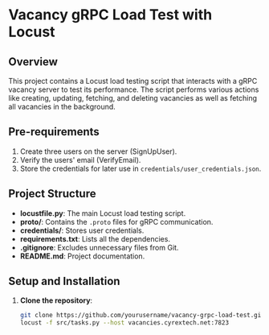 # Vacancy gRPC Load Test with Locust

## Overview
This project contains a Locust load testing script that interacts with a gRPC vacancy server to test its performance. The script performs various actions like creating, updating, fetching, and deleting vacancies as well as fetching all vacancies in the background.

## Pre-requirements
1. Create three users on the server (SignUpUser).
2. Verify the users' email (VerifyEmail).
3. Store the credentials for later use in `credentials/user_credentials.json`.

## Project Structure
- **locustfile.py**: The main Locust load testing script.
- **proto/**: Contains the `.proto` files for gRPC communication.
- **credentials/**: Stores user credentials.
- **requirements.txt**: Lists all the dependencies.
- **.gitignore**: Excludes unnecessary files from Git.
- **README.md**: Project documentation.

## Setup and Installation

1. **Clone the repository**:
   ```bash
   git clone https://github.com/yourusername/vacancy-grpc-load-test.git
   locust -f src/tasks.py --host vacancies.cyrextech.net:7823
